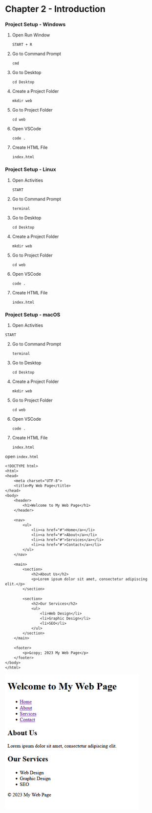# Chapter 2 - Introduction
 
### Project Setup - Windows
1) Open Run Window

    ```
    START + R
    ```

2) Go to Command Prompt

    ```
    cmd
    ```

3) Go to Desktop

    ```
    cd Desktop
    ```

4) Create a Project Folder

    ```
    mkdir web
    ```

5) Go to Project Folder

    ```
    cd web
    ```

6) Open VSCode

    ```
    code .
    ```

7) Create HTML File

    ```
    index.html
    ```

### Project Setup - Linux

1) Open Activities

    ```
    START
    ```

2) Go to Command Prompt

    ```
    terminal
    ```

3) Go to Desktop

    ```
    cd Desktop
    ```

4) Create a Project Folder

    ```
    mkdir web
    ```

5) Go to Project Folder

    ```
    cd web
    ```

6) Open VSCode

    ```
    code .
    ```

7) Create HTML File

    ```
    index.html
    ```

### Project Setup - macOS

1) Open Activities

```
START
```

2) Go to Command Prompt

    ```
    terminal
    ```

3) Go to Desktop

    ```
    cd Desktop
    ```

4) Create a Project Folder

    ```
    mkdir web
    ```

5) Go to Project Folder

    ```
    cd web
    ```

6) Open VSCode

    ```
    code .
    ```

7) Create HTML File

    ```
    index.html
    ```

open `index.html`

```
<!DOCTYPE html>
<html>
<head>
    <meta charset="UTF-8">
    <title>My Web Page</title>
</head>
<body>
    <header>
        <h1>Welcome to My Web Page</h1>
    </header>

    <nav>
        <ul>
            <li><a href="#">Home</a></li>
            <li><a href="#">About</a></li>
            <li><a href="#">Services</a></li>
            <li><a href="#">Contact</a></li>
        </ul>
    </nav>

    <main>
        <section>
            <h2>About Us</h2>
            <p>Lorem ipsum dolor sit amet, consectetur adipiscing elit.</p>
        </section>

        <section>
            <h2>Our Services</h2>
            <ul>
                <li>Web Design</li>
                <li>Graphic Design</li>
                <li>SEO</li>
            </ul>
        </section>
    </main>

    <footer>
        <p>&copy; 2023 My Web Page</p>
    </footer>
</body>
</html>
```

![Image](6.PNG)